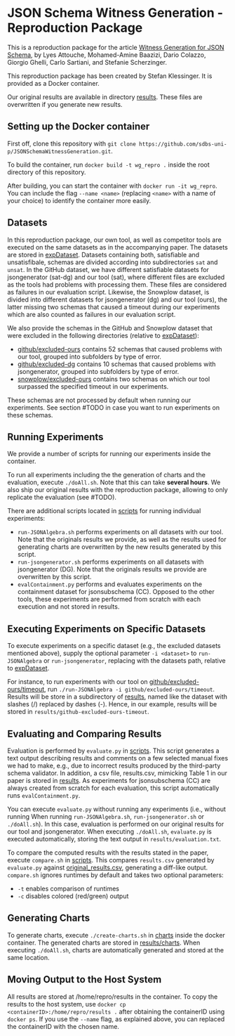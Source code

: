 # JSON Schema Witness Generation - Reproduction Package

This is a reproduction package for the article [Witness Generation for JSON Schema](http://arxiv.org/abs/2202.12849),
by Lyes Attouche, Mohamed-Amine Baazizi, Dario Colazzo, Giorgio Ghelli, Carlo Sartiani, and Stefanie Scherzinger.

This reproduction package has been created by Stefan Klessinger.
It is provided as a Docker container.

Our original results are available in directory [results](artifacts/results). These files are overwritten if you generate new results. 

## Setting up the Docker container
First off, clone this repository with 
``git clone https://github.com/sdbs-uni-p/JSONSchemaWitnessGeneration.git``. 

To build the container, run ``docker build -t wg_repro .`` inside the root directory of this repository.

After building, you can start the container with ``docker run -it wg_repro``. You can include the flag ``--name <name>`` (replacing ``<name>`` with a name of your choice) to identify the container more easily.

## Datasets
In this reproduction package, our own tool, as well as competitor tools are executed on the same datasets as in the accompanying paper. The datasets are stored in [expDataset](artifacts/JSONAlgebra/JsonSchema_To_Algebra/expDataset). Datasets containing both, satisfiable and unsatisfibale, schemas are divided according into subdirectories ``sat``  and ``unsat``. In the GitHub dataset, we have different satisfiable datasets for jsongenerator (sat-dg) and our tool (sat), where different files are excluded as the tools had problems with processing them. These files are considered as failures in our evaluation script. Likewise, the Snowplow dataset, is divided into different datasets for jsongenerator (dg) and our tool (ours), the latter missing two schemas that caused a timeout during our experiments which are also counted as failures in our evaluation script.

We also provide the schemas in the GitHub and Snowplow dataset that were excluded in the following directories (relative to [expDataset](artifacts/JSONAlgebra/JsonSchema_To_Algebra/expDataset)):
* [github/excluded-ours](artifacts/JSONAlgebra/JsonSchema_To_Algebra/expDataset/github/excluded-ours) contains 52 schemas that caused problems with our tool, grouped into subfolders by type of error.
* [github/excluded-dg](artifacts/JSONAlgebra/JsonSchema_To_Algebra/expDataset/github/excluded-dg) contains 10 schemas that caused problems with jsongenerator, grouped into subfolders by type of error.
* [snowplow/excluded-ours](artifacts/JSONAlgebra/JsonSchema_To_Algebra/expDataset/snowplow/excluded-ours) contains two schemas on which our tool surpassed the specified timeout in our experiments.

These schemas are not processed by default when running our experiments. See section #TODO in case you want to run experiments on these schemas.   

## Running Experiments
We provide a number of scripts for running our experiments inside the container.

To run all experiments including the the generation of charts and the evaluation, execute ``./doAll.sh``. Note that this can take **several hours**.
We also ship our original results with the reproduction package, allowing to only replicate the evaluation (see #TODO).


There are additional scripts located in [scripts](artifacts/scripts) for running individual experiments:
* ``run-JSONAlgebra.sh`` performs experiments on all datasets with our tool. Note that the originals results we provide, as well as the results used for generating charts are overwritten by the new results generated by this script.
* ``run-jsongenerator.sh`` performs experiments on all datasets with jsongenerator (DG). Note that the originals results we provide are overwritten by this script.
* ``evalContainment.py`` performs and evaluates experiments on the containment dataset for jsonsubschema (CC). Opposed to the other tools, these experiments are performed from scratch with each execution and not stored in results. 

## Executing Experiments on Specific Datasets
To execute experiments on a specific dataset (e.g., the excluded datasets mentioned above), supply the optional parameter ``-i <dataset>`` to ``run-JSONAlgebra`` or ``run-jsongenerator``, replacing <dataset> with the datasets path, relative to [expDataset](artifacts/JSONAlgebra/JsonSchema_To_Algebra/expDataset). 

For instance, to run experiments with our tool on [github/excluded-ours/timeout](artifacts/JSONAlgebra/JsonSchema_To_Algebra/expDataset/github/excluded-ours/timeout), run ``./run-JSONAlgebra -i github/excluded-ours/timeout``. Results will be store in a subdirectory of [results](artifacts/results), named like the dataset with slashes (/) replaced by dashes (-). Hence, in our example, results will be stored in ``results/github-excluded-ours-timeout``.  

## Evaluating and Comparing Results
Evaluation is performed by ``evaluate.py`` in [scripts](artifacts/scripts). This script generates a text output describing results and comments on a few selected manual fixes we had to make, e.g., due to incorrect results produced by the third-party schema validator. In addition, a csv file, results.csv, mimicking Table 1 in our paper is stored in [results](artifacts/results). As experiments for jsonsubschema (CC) are always created from scratch for each evaluation, this script automatically runs ``evalContainment.py``.

You can execute ``evaluate.py`` without running any experiments (i.e., without running When running ``run-JSONAlgebra.sh``, ``run-jsongenerator.sh`` or ``./doAll.sh``). In this case, evaluation is performed on our original results for our tool and jsongenerator. When executing ``./doAll.sh``, ``evaluate.py`` is executed automatically, storing the text output in ``results/evaluation.txt``.

To compare the computed results with the results stated in the paper, execute ``compare.sh`` in [scripts](artifactts/scripts). This compares ``results.csv`` generated by ``evaluate.py`` against [original_results.csv](artifacts/results/original_results.csv), generating a diff-like output. ``compare.sh`` ignores runtimes by default and takes two optional parameters:
* ``-t`` enables comparison of runtimes
* ``-c`` disables colored (red/green) output

## Generating Charts
To generate charts, execute ``./create-charts.sh`` in [charts](artifacts/charts) inside the docker container. The generated charts are stored in [results/charts](artifacts/results/charts). When executing ``./doAll.sh``, charts are automatically generated and stored at the same location.

## Moving Output to the Host System
All results are stored at /home/repro/results in the container. To copy the results to the host system, use ``docker cp <containerID>:/home/repro/results .`` after obtaining the containerID using ``docker ps``. If you use the ``--name`` flag, as explained above, you can replaced the containerID with the chosen name.
